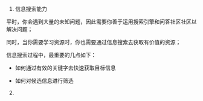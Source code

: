 
1. 信息搜索能力

平时，你会遇到大量的未知问题，因此需要你善于运用搜索引擎和问答社区社区以解决问题；

同时，当你需要学习资源时，你也需要通过信息搜索去获取有价值的资源；

信息搜索过程中，最重要的几点如下：

- 如何通过有效的关键字去快速获取目标信息

- 如何对候选信息进行筛选

2. 